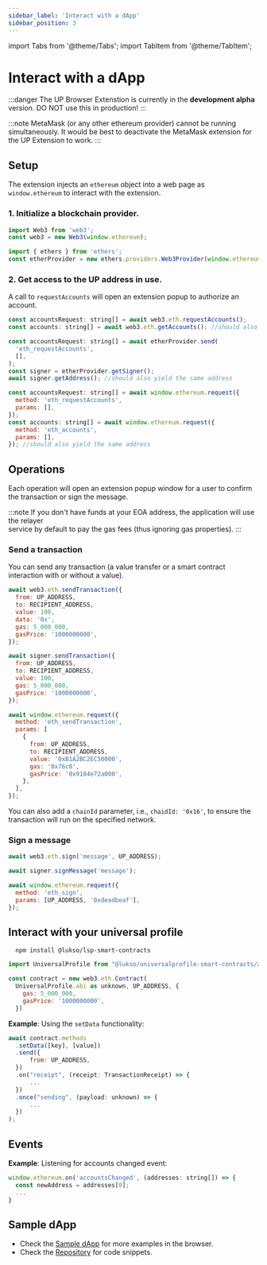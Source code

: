 ```yaml
---
sidebar_label: 'Interact with a dApp'
sidebar_position: 3
---
```


import Tabs from '@theme/Tabs';
import TabItem from '@theme/TabItem';

# Interact with a dApp

:::danger
The UP Browser Extenstion is currently in the **development alpha** version. DO NOT use this in production!
:::

:::note
MetaMask (or any other ethereum provider) cannot be running simultaneously. It would be best to deactivate the MetaMask extension for the UP Extension to work.
:::

## Setup

The extension injects an `ethereum` object into a web page as `window.ethereum` to interact with the extension.

### 1. Initialize a blockchain provider.

<Tabs>
  <TabItem value="web3" label="web3">

```js
import Web3 from 'web3';
const web3 = new Web3(window.ethereum);
```

  </TabItem>
  <TabItem value="etherjs" label="etherjs">

```js
import { ethers } from 'ethers';
const etherProvider = new ethers.providers.Web3Provider(window.ethereum);
```

  </TabItem>
</Tabs>

### 2. Get access to the UP address in use.

A call to `requestAccounts` will open an extension popup to authorize an account.

<Tabs>
  <TabItem value="web3" label="web3">

```js
const accountsRequest: string[] = await web3.eth.requestAccounts();
const accounts: string[] = await web3.eth.getAccounts(); //should also yield the same address
```

  </TabItem>
  <TabItem value="etherjs" label="etherjs">

```js
const accountsRequest: string[] = await etherProvider.send(
  'eth_requestAccounts',
  [],
);
const signer = etherProvider.getSigner();
await signer.getAddress(); //should also yield the same address
```

  </TabItem>
  <TabItem value="raw" label="raw">

```js
const accountsRequest: string[] = await window.ethereum.request({
  method: 'eth_requestAccounts',
  params: [],
});
const accounts: string[] = await window.ethereum.request({
  method: 'eth_accounts',
  params: [],
}); //should also yield the same address
```

  </TabItem>
</Tabs>

## Operations

Each operation will open an extension popup window for a user to confirm the transaction or sign the message.

:::note
If you don't have funds at your EOA address, the application will use the relayer <br/> service by default to pay the gas fees (thus ignoring gas properties).
:::

### Send a transaction

You can send any transaction (a value transfer or a smart contract interaction with or without a value).

<Tabs>
  <TabItem value="web3" label="web3">

```js
await web3.eth.sendTransaction({
  from: UP_ADDRESS,
  to: RECIPIENT_ADDRESS,
  value: 100,
  data: '0x',
  gas: 5_000_000,
  gasPrice: '1000000000',
});
```

  </TabItem>
  <TabItem value="etherjs" label="etherjs">

```js
await signer.sendTransaction({
  from: UP_ADDRESS,
  to: RECIPIENT_ADDRESS,
  value: 100,
  gas: 5_000_000,
  gasPrice: '1000000000',
});
```

  </TabItem>
  <TabItem value="raw" label="raw">

```js
await window.ethereum.request({
  method: 'eth_sendTransaction',
  params: [
    {
      from: UP_ADDRESS,
      to: RECIPIENT_ADDRESS,
      value: '0xB1A2BC2EC50000',
      gas: '0x76c0',
      gasPrice: '0x9184e72a000',
    },
  ],
});
```

  </TabItem>
</Tabs>

You can also add a `chainId` parameter, i.e., `chaidId: '0x16'`, to ensure the transaction will run on the specified network.

### Sign a message

<Tabs>
  <TabItem value="web3" label="web3">

```js
await web3.eth.sign('message', UP_ADDRESS);
```

  </TabItem>
  <TabItem value="etherjs" label="etherjs">

```js
await signer.signMessage('message');
```

  </TabItem>
  <TabItem value="raw" label="raw">

```js
await window.ethereum.request({
  method: 'eth_sign',
  params: [UP_ADDRESS, '0xdeadbeaf'],
});
```

  </TabItem>
</Tabs>

## Interact with your universal profile

```shell
  npm install @lukso/lsp-smart-contracts
```

```js
import UniversalProfile from "@lukso/universalprofile-smart-contracts/artifacts/UniversalProfile.json";

const contract = new web3.eth.Contract(
  UniversalProfile.abi as unknown, UP_ADDRESS, {
    gas: 5_000_000,
    gasPrice: '1000000000',
  })
```

**Example**: Using the `setData` functionality:

```js
await contract.methods
  .setData([key], [value])
  .send({
      from: UP_ADDRESS,
  })
  .on("receipt", (receipt: TransactionReceipt) => {
      ...
  })
  .once("sending", (payload: unknown) => {
      ...
  })
);
```

## Events

**Example**: Listening for accounts changed event:

<Tabs>
  <TabItem value="web3" label="web3">

```js
window.ethereum.on('accountsChanged', (addresses: string[]) => {
  const newAddress = addresses[0];
  ...
}
```

  </TabItem>
</Tabs>

## Sample dApp

- Check the [Sample dApp](https://up-sample-web-app.staging.lukso.dev/) for more examples in the browser.
- Check the [Repository](https://github.com/lukso-network/universalprofile-sample-web-app) for code snippets.
